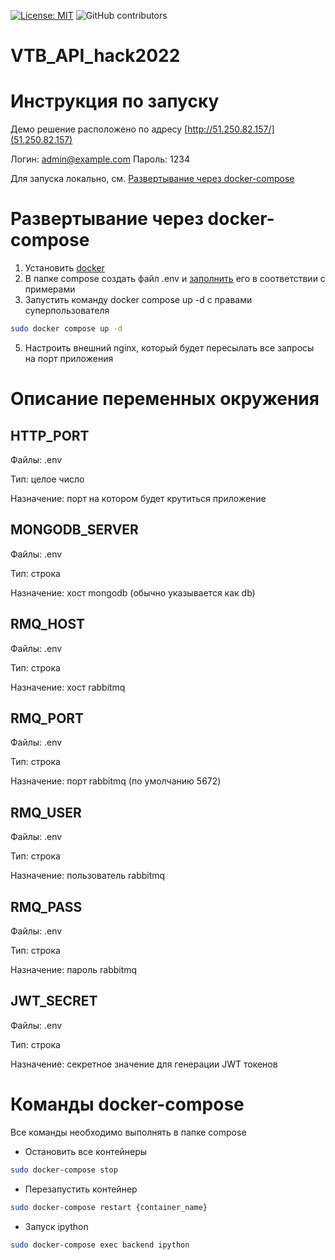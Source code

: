 [![License: MIT](https://img.shields.io/badge/License-MIT-yellow.svg)](https://opensource.org/licenses/MIT)
![GitHub contributors](https://img.shields.io/github/contributors/Ornstein89/VTB_API_hack2022)

# VTB_API_hack2022

# Инструкция по запуску
Демо решение расположено по адресу [http://51.250.82.157/](51.250.82.157)

Логин: admin@example.com
Пароль: 1234

Для запуска локально, см. [Развертывание через docker-compose](#развертывание-через-docker-compose)

# Развертывание через docker-compose
1. Установить [docker](https://docs.docker.com/engine/install/ubuntu/)
2. В папке compose создать файл .env и [заполнить](#описание-переменных-окружения) его в соответствии с примерами
3. Запустить команду docker compose up -d с правами суперпользователя
```bash
sudo docker compose up -d
```
5. Настроить внешний nginx, который будет пересылать все запросы на порт приложения

# Описание переменных окружения

## HTTP_PORT
Файлы: .env

Тип: целое число

Назначение: порт на котором будет крутиться приложение

## MONGODB_SERVER
Файлы: .env

Тип: строка

Назначение: хост mongodb (обычно указывается как db)

## RMQ_HOST
Файлы: .env

Тип: строка

Назначение: хост rabbitmq

## RMQ_PORT
Файлы: .env

Тип: строка

Назначение: порт rabbitmq (по умолчанию 5672)
## RMQ_USER
Файлы: .env

Тип: строка

Назначение: пользователь rabbitmq
## RMQ_PASS
Файлы: .env

Тип: строка

Назначение: пароль rabbitmq

## JWT_SECRET
Файлы: .env

Тип: строка

Назначение: секретное значение для генерации JWT токенов

# Команды docker-compose 
Все команды необходимо выполнять в папке compose
- Остановить все контейнеры
```bash
sudo docker-compose stop
```
- Перезапустить контейнер
```bash
sudo docker-compose restart {container_name}
```
- Запуск ipython
```bash
sudo docker-compose exec backend ipython
```

